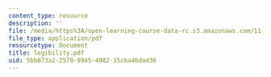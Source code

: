 ```yaml
---
content_type: resource
description: ''
file: /media/https%3A/open-learning-course-data-rc.s3.amazonaws.com/11-204-planning-communications-and-digital-media-fall-2004/5bb873a225709945498215cba4bdad36_legibility.pdf
file_type: application/pdf
resourcetype: Document
title: legibility.pdf
uid: 5bb873a2-2570-9945-4982-15cba4bdad36
---
```

